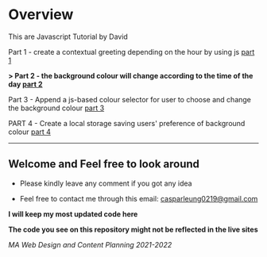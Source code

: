 # Overview 

This are Javascript Tutorial by David

Part 1 - create a contextual greeting depending on the hour by using js
	[part 1](https://curiositydriven.uk/sub-pages/explore-src/javascript/js-tutorial-david-pt1/index.html)

**> Part 2 - the background colour will change according to the time of the day
	[part 2](https://curiositydriven.uk/sub-pages/explore-src/javascript/js-tutorial-david-pt2/index.html)**

Part 3 - Append a js-based colour selector for user to choose and change the background colour
	[part 3](https://curiositydriven.uk/sub-pages/explore-src/javascript/js-tutorial-david-pt3/index.html)

PART 4 - Create a local storage saving users' preference of background colour
	[part 4](https://curiositydriven.uk/sub-pages/explore-src/javascript/js-tutorial-david-pt4/index.html)

---

## Welcome and Feel free to look around

* Please kindly leave any comment if you got any idea

* Feel free to contact me through this email: casparleung0219@gmail.com


**I will keep my most updated code here**

**The code you see on this repository might not be reflected in the live sites**

*MA Web Design and Content Planning 2021-2022*